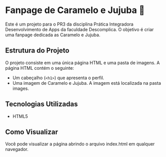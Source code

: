 # Fanpage de Caramelo e Jujuba 🐾
Este é um projeto para o PR3 da disciplina Prática Integradora Desenvolvimento de Apps da faculdade Descomplica. O objetivo é criar uma fanpage dedicada as Caramelo e Jujuba.

## Estrutura do Projeto
O projeto consiste em uma única página HTML e uma pasta de imagens. A página HTML contém o seguinte:

- Um cabeçalho (`<h1>`) que apresenta o perfil.
- Uma imagem de Caramelo e Jujuba. A imagem está localizada na pasta images.

## Tecnologias Utilizadas
- HTML5

## Como Visualizar
Você pode visualizar a página abrindo o arquivo index.html em qualquer navegador.
